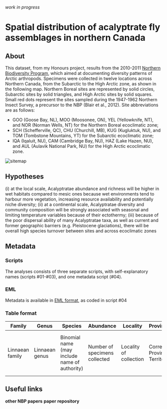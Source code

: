 *work in progress*

# Spatial distribution of acalyptrate fly assemblages in northern Canada

## About
This dataset, from my Honours project, results from the 2010-2011 [Northern Biodiversity Program](http://insectecology.mcgill.ca/NBP/index.html), which aimed at documenting diversity patterns of Arctic arthropods. Specimens were collected in twelve locations across Northern Canada, from the Subarctic to the High Arctic zone, as shown in the following map.  Northern Boreal sites are represented by solid circles, Subarctic sites by solid triangles, and High Arctic sites by solid squares. Small red dots represent the sites sampled during the 1947-1962 Northern Insect Survey, a precursor to the NBP (Blair et al., 2012).
Site abbreviations are as follows:
- GOO (Goose Bay, NL), MOO (Moosonee, ON), YEL (Yellowknife, NT), and NOR (Norman Wells, NT) for the Northern Boreal ecoclimatic zone; 
- SCH (Schefferville, QC), CHU (Churchill, MB), KUG (Kugluktuk, NU), and TOM (Tombstone Mountains, YT) for the Subarctic ecoclimatic zone;
- IQA (Iqaluit, NU), CAM (Cambridge Bay, NU), HAZ (Lake Hazen, NU), and AUL (Aulavik National Park, NU) for the High Arctic ecoclimatic zone.

![sitemap](sitemap.png)


## Hypotheses
(i) at the local scale, Acalyptratae abundance and richness will be higher in wet habitats compared to mesic ones because wet environments tend to harbour more vegetation, increasing resource availability and potentially niche diversity; 
(ii) at a continental scale, Acalyptratae diversity and community composition will be strongly associated with seasonal and limiting temperature variables because of their ectothermy; 
(iii) because of the poor dispersal ability of many Acalyptratae taxa, as well as current and former geographic barriers (e.g. Pleistocene glaciations), there will be overall high species turnover between sites and across ecoclimatic zones

## Metadata


### Scripts
The analyses consists of three separate scripts, with self-explanatory names (scripts #01-#03), and one metadata script (#04).

### EML
Metadata is available in [EML format](https://github.com/pierrerogy/arctic_flies/blob/master/ArcticFlies.xml), as coded in script #04

### Table format
Family | Genus | Species | Abundance | Locality | Province.Territory | Ecoclimatic_zone | Side | Latitude | Longitude | Moisture_Regime | Replicate | Date | Trapping_Method 
------------ | ------------- | ------------- | ------------- | ------------- | ------------- | ------------- | ------------- | ------------- | ------------- | ------------- | ------------- | ------------- | -------------
Linnaean family | Linnaean genus | Binomial name (may include name of authority) | Number of specimens collected | Locality of collection | Corresponding Province or Territory | Corresponding ecoclimatic zone (Northern boreal (NB), Subarctic (SA) or High Artic (HA) | Western or eastern Canada | GPS latitude of replicate | GPS longitude of replicate | Moisture regime of the replicate (Mesic or Wet) | Date of collection (days.month.yer) | Malaise trap, pan traps, or sweep netting


## Useful links

**other NBP papers**
**paper**
**repository**


